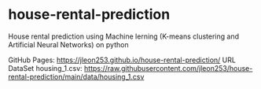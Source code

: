 # house-rental-prediction
House rental prediction using Machine lerning (K-means clustering and Artificial Neural Networks) on python

GitHub Pages: https://jleon253.github.io/house-rental-prediction/
URL DataSet housing_1.csv: https://raw.githubusercontent.com/jleon253/house-rental-prediction/main/data/housing_1.csv
